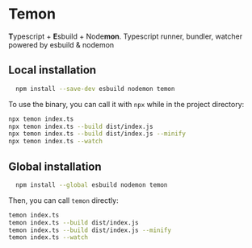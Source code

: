 # Temon

**T**ypescript + **E**sbuild + Node**mon**. Typescript runner, bundler, watcher powered by esbuild & nodemon

## Local installation

```bash
  npm install --save-dev esbuild nodemon temon
```

To use the binary, you can call it with `npx` while in the project directory:

```bash
npx temon index.ts
npx temon index.ts --build dist/index.js
npx temon index.ts --build dist/index.js --minify
npx temon index.ts --watch
```

## Global installation

```bash
  npm install --global esbuild nodemon temon
```

Then, you can call `temon` directly:

```bash
temon index.ts
temon index.ts --build dist/index.js
temon index.ts --build dist/index.js --minify
temon index.ts --watch
```

